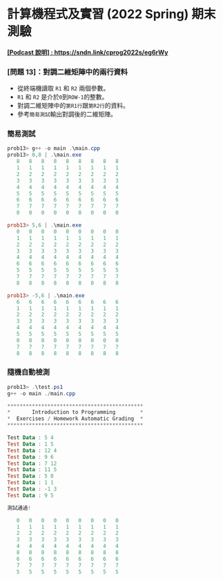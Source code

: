 # 計算機程式及實習 (2022 Spring) 期末測驗

#### <a href="https://sndn.link/cprog2022s/eg6rWy" target="_blank">[Podcast 說明] : https://sndn.link/cprog2022s/eg6rWy</a>

### [問題 13]：對調二維矩陣中的兩行資料

- 從終端機讀取 `R1` 和 `R2` 兩個參數。
- `R1` 和 `R2` 是介於`0`到`ROW-1`的整數。
- 對調二維矩陣中的`第R1行`跟`第R2行`的資料。
- 參考`簡易測試`輸出對調後的二維矩陣。

### 簡易測試
```powershell
prob13> g++ -o main .\main.cpp
prob13> 0,8 | .\main.exe
   8   8   8   8   8   8   8   8   8
   1   1   1   1   1   1   1   1   1
   2   2   2   2   2   2   2   2   2
   3   3   3   3   3   3   3   3   3
   4   4   4   4   4   4   4   4   4
   5   5   5   5   5   5   5   5   5
   6   6   6   6   6   6   6   6   6
   7   7   7   7   7   7   7   7   7
   0   0   0   0   0   0   0   0   0

prob13> 5,6 | .\main.exe
   0   0   0   0   0   0   0   0   0
   1   1   1   1   1   1   1   1   1
   2   2   2   2   2   2   2   2   2
   3   3   3   3   3   3   3   3   3
   4   4   4   4   4   4   4   4   4
   6   6   6   6   6   6   6   6   6
   5   5   5   5   5   5   5   5   5
   7   7   7   7   7   7   7   7   7
   8   8   8   8   8   8   8   8   8

prob13> -5,6 | .\main.exe
   6   6   6   6   6   6   6   6   6
   1   1   1   1   1   1   1   1   1
   2   2   2   2   2   2   2   2   2
   3   3   3   3   3   3   3   3   3
   4   4   4   4   4   4   4   4   4
   5   5   5   5   5   5   5   5   5
   0   0   0   0   0   0   0   0   0
   7   7   7   7   7   7   7   7   7
   8   8   8   8   8   8   8   8   8
```

### 隨機自動檢測
```powershell
prob13> .\test.ps1       
g++ -o main ./main.cpp

********************************************
*       Introduction to Programming        *
*  Exercises / Homework Automatic Grading  *
********************************************

Test Data : 5 4
Test Data : 1 5
Test Data : 12 4
Test Data : 9 6
Test Data : 7 12
Test Data : 11 5
Test Data : 5 0
Test Data : 1 1
Test Data : -1 3
Test Data : 9 5

測試通過!

   0   0   0   0   0   0   0   0   0
   1   1   1   1   1   1   1   1   1
   2   2   2   2   2   2   2   2   2
   3   3   3   3   3   3   3   3   3
   4   4   4   4   4   4   4   4   4
   8   8   8   8   8   8   8   8   8
   6   6   6   6   6   6   6   6   6
   7   7   7   7   7   7   7   7   7
   5   5   5   5   5   5   5   5   5
```